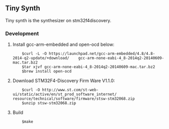 ## Tiny Synth

Tiny synth is the synthesizer on stm32f4discovery.

### Development
1. Install gcc-arm-embedded and open-ocd below:

    ``` shell
        $curl -L -O https://launchpad.net/gcc-arm-embedded/4.8/4.8-2014-q2-update/+download/	gcc-arm-none-eabi-4_8-2014q2-20140609-mac.tar.bz2
        $tar xjvf gcc-arm-none-eabi-4_8-2014q2-20140609-mac.tar.bz2
        $brew install open-ocd
    ```
2. Download STM32F4-Discovery Firm Ware V1.1.0:

   ``` shell
       $curl -O http://www.st.com/st-web-ui/static/active/en/st_prod_software_internet/	resource/technical/software/firmware/stsw-stm32068.zip
       $unzip stsw-stm32068.zip
   ```
3. Build

   ```
       $make
   ```
